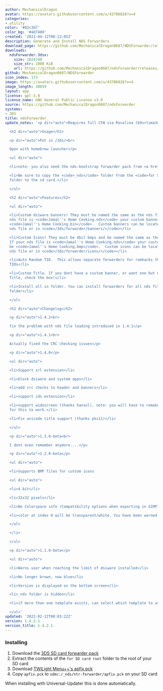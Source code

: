```yaml
---
author: MechanicalDragon
avatar: https://avatars.githubusercontent.com/u/43786828?v=4
categories:
- utility
color: '#82c3d7'
color_bg: '#4d7480'
created: '2021-04-12T08:12:05Z'
description: Generate and Install NDS Forwarders
download_page: https://github.com/MechanicalDragon0687/NDSForwarder/releases
downloads:
  ndsForwarder.3dsx:
    size: 1024740
    size_str: 1000 KiB
    url: https://github.com/MechanicalDragon0687/ndsForwarder/releases/download/1.4.2.1/ndsForwarder.3dsx
github: MechanicalDragon0687/NDSForwarder
icon_index: 173
image: https://avatars.githubusercontent.com/u/43786828?v=4
image_length: 30859
layout: app
license: gpl-3.0
license_name: GNU General Public License v3.0
source: https://github.com/MechanicalDragon0687/ndsForwarder
systems:
- 3DS
title: ndsForwarder
update_notes: '<p dir="auto">Requires full CFW via Rosalina (b9s+luma3ds)</p>

  <h2 dir="auto">Usage</h2>

  <p dir="auto">Put in /3ds/<br>

  Open with homebrew launcher</p>

  <ul dir="auto">

  <li>note: you also need the nds-bootstrap forwarder pack from <a href="https://github.com/RocketRobz/NTR_Forwarder/releases">here</a>.</li>

  <li>Be sure to copy the <code>_nds</code> folder from the <code>for SD card root</code>
  folder to the sd card.</li>

  </ul>

  <h2 dir="auto">Features</h2>

  <ul dir="auto">

  <li>Custom dsiware banners! They must be named the same as the nds file. If your
  nds file is <code>Jamal''s Home Cooking.nds</code> your custom banner should be
  <code>Jamal''s Home Cooking.bin</code>.  Custom banners can be located with the
  nds file or in <code>/3ds/forwarder/banners/</code></li>

  <li>Custom Icons! They must be 4bit bmps and be named the same as the nds file.
  If your nds file is <code>Jamal''s Home Cooking.nds</code> your custom icon should
  be <code>Jamal''s Home Cooking.bmp</code>.  Custom icons can be located with the
  nds file or in <code>/3ds/forwarder/icons/</code></li>

  <li>Auto Random TID.  This allows separate forwarders for romhacks that dont change
  TIDs</li>

  <li>Custom Title. If you dont have a custom banner, or want one but need a different
  Title, check the box!</li>

  <li>Install all in folder. You can install forwarders for all nds files in any given
  folder</li>

  </ul>

  <h2 dir="auto">Changelog</h2>

  <p dir="auto">1.4.2<br>

  fix the problem with nds file loading introduced in 1.4.1</p>

  <p dir="auto">1.4.1<br>

  Actually fixed the CRC checking issues</p>

  <p dir="auto">1.4.0</p>

  <ul dir="auto">

  <li>Support srl extension</li>

  <li>block dsiware and system apps</li>

  <li>add crc checks to header and banners</li>

  <li>support ids extension</li>

  <li>support widescreen (thanks hansol). note: you will have to remake your forwarders
  for this to work.</li>

  <li>Fix unicode title support (thanks pks11)</li>

  </ul>

  <p dir="auto">1.3.0-beta<br>

  I dont even remember anymore....</p>

  <p dir="auto">1.2.0-beta</p>

  <ul dir="auto">

  <li>Supports BMP files for custom icons

  <ul dir="auto">

  <li>4 bit</li>

  <li>32x32 pixels</li>

  <li>No Colorspace info (Compatibility options when exporting in GIMP)</li>

  <li>color at index 0 will be transparent/white. You have been warned.</li>

  </ul>

  </li>

  </ul>

  <p dir="auto">1.1.0-beta</p>

  <ul dir="auto">

  <li>Warns user when reaching the limit of dsiware installed</li>

  <li>No longer brown, now blue</li>

  <li>Version is displayed on the bottom screen</li>

  <li>_nds folder is hidden</li>

  <li>if more than one template exists, can select which template to use</li>

  </ul>'
updated: '2022-02-22T00:03:22Z'
version: 1.4.2.1
version_title: 1.4.2.1
---
```

### Installing
1. Download the [3DS SD card forwarder pack](https://github.com/RocketRobz/NTR_Forwarder/releases/latest/download/DS.Game.Forwarder.pack.DSi.3DS.SD.Card.7z)
1. Extract the contents of the `for SD card root` folder to the root of your SD card
1. Download [TWiLight Menu++'s apfix.pck](https://raw.githubusercontent.com/TWLBot/Builds/master/extras/apfix.pck)
1. Copy `apfix.pck` to `sdmc:/_nds/ntr-forwarder/apfix.pck` on your SD card

When installing with Universal-Updater this is done automatically.